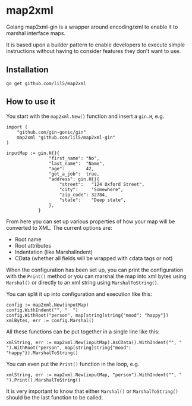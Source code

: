 # map2xml
Golang map2xml-gin is a wrapper around encoding/xml to enable it to marshal interface maps.

It is based upon a builder pattern to enable developers to execute simple instructions without having to consider features they don't want to use.

## Installation
```golang
go get github.com/lil5/map2xml
```

## How to use it
You start with the ```map2xml.New()``` function and insert a ```gin.H```, e.g. 

```golang
import (
	"github.com/gin-gonic/gin"
	map2xml "github.com/lil5/map2xml-gin"
)

inputMap := gin.H{}{
                "first_name": "No",
                "last_name":  "Name",
                "age":        42,
                "got_a_job":  true,
                "address": gin.H{}{
                    "street":   "124 Oxford Street",
                    "city":     "Somewhere",
                    "zip_code": 32784,
                    "state":    "Deep state",
                },
            }
```

From here you can set up various properties of how your map will be converted to XML. The current options are:
* Root name
* Root attributes
* Indentation (like MarshalIndent)
* CData (whether all fields will be wrapped with cdata tags or not)

When the configuration has been set up, you can print the configuration with the ```Print()``` method or you can marshal the map into xml bytes using ```Marshal()``` or directly to an xml string using ```MarshalToString()```. 


You can split it up into configuration and execution like this:
```golang
config := map2xml.New(inputMap)
config.WithIndent("", "  ")
config.WithRoot("person", map[string]string{"mood": "happy"})
xmlBytes, err := config.Marshal()
```

All these functions can be put together in a single line like this:
```golang
xmlString, err := map2xml.New(inputMap).AsCData().WithIndent("", "  ").WithRoot("person", map[string]string{"mood": "happy"}).MarshalToString()
```

You can even put the ```Print()``` function in the loop, e.g.
```golang
xmlString, err := map2xml.New(inputMap, "person").WithIndent("", "  ").Print().MarshalToString()
```


It is very important to know that either ```Marshal()``` or ```MarshalToString()``` should be the last function to be called.
